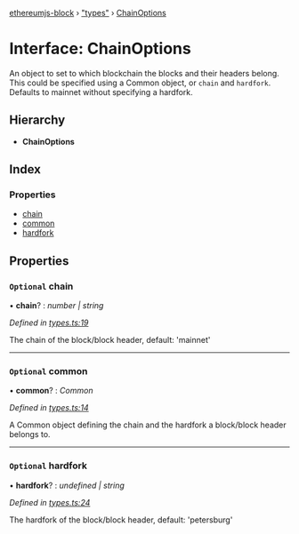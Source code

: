 [ethereumjs-block](../README.md) › ["types"](../modules/_types_.md) › [ChainOptions](_types_.chainoptions.md)

# Interface: ChainOptions

An object to set to which blockchain the blocks and their headers belong. This could be specified
using a Common object, or `chain` and `hardfork`. Defaults to mainnet without specifying a
hardfork.

## Hierarchy

* **ChainOptions**

## Index

### Properties

* [chain](_types_.chainoptions.md#optional-chain)
* [common](_types_.chainoptions.md#optional-common)
* [hardfork](_types_.chainoptions.md#optional-hardfork)

## Properties

### `Optional` chain

• **chain**? : *number | string*

*Defined in [types.ts:19](https://github.com/ethereumjs/ethereumjs-vm/blob/master/packages/block/src/types.ts#L19)*

The chain of the block/block header, default: 'mainnet'

___

### `Optional` common

• **common**? : *Common*

*Defined in [types.ts:14](https://github.com/ethereumjs/ethereumjs-vm/blob/master/packages/block/src/types.ts#L14)*

A Common object defining the chain and the hardfork a block/block header belongs to.

___

### `Optional` hardfork

• **hardfork**? : *undefined | string*

*Defined in [types.ts:24](https://github.com/ethereumjs/ethereumjs-vm/blob/master/packages/block/src/types.ts#L24)*

The hardfork of the block/block header, default: 'petersburg'
